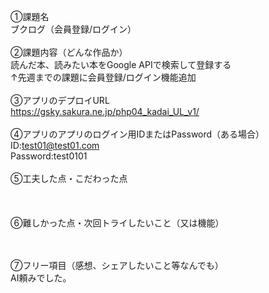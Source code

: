 ①課題名<br>
ブクログ（会員登録/ログイン）<br>
<br>
②課題内容（どんな作品か）<br>
読んだ本、読みたい本をGoogle APIで検索して登録する<br>
↑先週までの課題に会員登録/ログイン機能追加<br>
<br>
③アプリのデプロイURL<br>
https://gsky.sakura.ne.jp/php04_kadai_UL_v1/<br>
<br>
④アプリのアプリのログイン用IDまたはPassword（ある場合）<br>
ID:test01@test01.com<br>
Password:test0101<br>
<br>
⑤工夫した点・こだわった点<br>
<br>
<br>
<br>
⑥難しかった点・次回トライしたいこと（又は機能）<br>
<br>
<br>

⑦フリー項目（感想、シェアしたいこと等なんでも）<br>
AI頼みでした。
